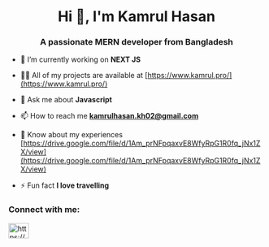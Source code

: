 <h1 align="center">Hi 👋, I'm Kamrul Hasan</h1>
<h3 align="center">A passionate MERN developer from Bangladesh</h3>


- 🌱 I’m currently working on **NEXT JS**

- 👨‍💻 All of my projects are available at [https://www.kamrul.pro/](https://www.kamrul.pro/)

- 💬 Ask me about **Javascript**

- 📫 How to reach me **kamrulhasan.kh02@gmail.com**

- 📄 Know about my experiences [https://drive.google.com/file/d/1Am_prNFpqaxvE8WfyRpG1R0fq_jNx1ZX/view](https://drive.google.com/file/d/1Am_prNFpqaxvE8WfyRpG1R0fq_jNx1ZX/view)

- ⚡ Fun fact **I love travelling**

<h3 align="left">Connect with me:</h3>
<p align="left">
<a href="https://linkedin.com/in/https://www.linkedin.com/in/kamrul-hasan01/" target="blank"><img align="center" src="https://raw.githubusercontent.com/rahuldkjain/github-profile-readme-generator/master/src/images/icons/Social/linked-in-alt.svg" alt="https://www.linkedin.com/in/kamrul-hasan-4885041a0/" height="30" width="40" /></a>

</p>




